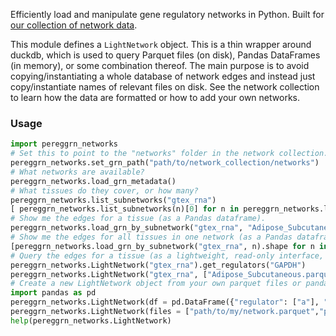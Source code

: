 Efficiently load and manipulate gene regulatory networks in Python. Built for [our collection of network data](https://github.com/ekernf01/network_collection).

This module defines a `LightNetwork` object. This is a thin wrapper around duckdb, which is used to query Parquet files (on disk), Pandas DataFrames (in memory), or some combination thereof. The main purpose is to avoid copying/instantiating a whole database of network edges and instead just copy/instantiate names of relevant files on disk. See the network collection to learn how the data are formatted or how to add your own networks.

### Usage

```python
import pereggrn_networks
# Set this to point to the "networks" folder in the network collection. 
pereggrn_networks.set_grn_path("path/to/network_collection/networks")
# What networks are available?
pereggrn_networks.load_grn_metadata()
# What tissues do they cover, or how many?
pereggrn_networks.list_subnetworks("gtex_rna")
[ pereggrn_networks.list_subnetworks(n)[0] for n in pereggrn_networks.load_grn_metadata()['name'] ]
# Show me the edges for a tissue (as a Pandas dataframe). 
pereggrn_networks.load_grn_by_subnetwork("gtex_rna", "Adipose_Subcutaneous.parquet").head()
# Show me the edges for all tissues in one network (as a Pandas dataframe).
[pereggrn_networks.load_grn_by_subnetwork("gtex_rna", n).shape for n in pereggrn_networks.list_subnetworks('gtex_rna') ]
# Query the edges for a tissue (as a lightweight, read-only interface, without loading the edges into memory)
pereggrn_networks.LightNetwork("gtex_rna").get_regulators("GAPDH")
pereggrn_networks.LightNetwork("gtex_rna", ["Adipose_Subcutaneous.parquet"]).get_regulators("GAPDH")
# Create a new LightNetwork object from your own parquet files or pandas dataframes
import pandas as pd
pereggrn_networks.LightNetwork(df = pd.DataFrame({"regulator": ["a"], "target": ["b"], "weight": [-1]}))
pereggrn_networks.LightNetwork(files = ["path/to/my/network.parquet","path/to/my/other/network.parquet"])
help(pereggrn_networks.LightNetwork)
```

